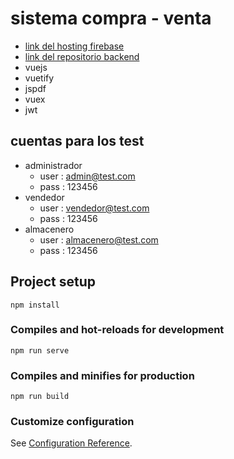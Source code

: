# sistema compra - venta
* [link del hosting firebase](sistemacv-gepres.web.app)
* [link del repositorio backend](https://github.com/gepres/sistemacv-backend)
* vuejs
* vuetify
* jspdf
* vuex
* jwt 

## cuentas para los test
* administrador
  * user : admin@test.com  
  * pass : 123456
* vendedor 
  * user : vendedor@test.com  
  * pass : 123456
* almacenero
  * user : almacenero@test.com  
  * pass : 123456

## Project setup
```
npm install
```

### Compiles and hot-reloads for development
```
npm run serve
```

### Compiles and minifies for production
```
npm run build
```

### Customize configuration
See [Configuration Reference](https://cli.vuejs.org/config/).
